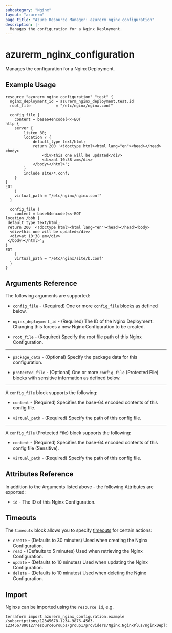 ```yaml
---
subcategory: "Nginx"
layout: "azurerm"
page_title: "Azure Resource Manager: azurerm_nginx_configuration"
description: |-
  Manages the configuration for a Nginx Deployment.
---
```


# azurerm_nginx_configuration

Manages the configuration for a Nginx Deployment.

## Example Usage

```hcl
resource "azurerm_nginx_configuration" "test" {
  nginx_deployment_id = azurerm_nginx_deployment.test.id
  root_file           = "/etc/nginx/nginx.conf"

  config_file {
    content = base64encode(<<-EOT
http {
    server {
        listen 80;
        location / {
            default_type text/html;
            return 200 '<!doctype html><html lang="en"><head></head><body>
                <div>this one will be updated</div>
                <div>at 10:38 am</div>
            </body></html>';
        }
        include site/*.conf;
    }
}
EOT
    )
    virtual_path = "/etc/nginx/nginx.conf"
  }

  config_file {
    content = base64encode(<<-EOT
location /bbb {
 default_type text/html;
 return 200 '<!doctype html><html lang="en"><head></head><body>
  <div>this one will be updated</div>
  <div>at 10:38 am</div>
 </body></html>';
}
EOT
    )
    virtual_path = "/etc/nginx/site/b.conf"
  }
}
```

## Arguments Reference

The following arguments are supported:

* `config_file` - (Required) One or more `config_file` blocks as defined below.

* `nginx_deployment_id` - (Required) The ID of the Nginx Deployment. Changing this forces a new Nginx Configuration to be created.

* `root_file` - (Required) Specify the root file path of this Nginx Configuration.

---

* `package_data` - (Optional) Specify the package data for this configuration.

* `protected_file` - (Optional) One or more `config_file` (Protected File) blocks with sensitive information as defined below.

---

A `config_file` block supports the following:

* `content` - (Required) Specifies the base-64 encoded contents of this config file.

* `virtual_path` - (Required) Specify the path of this config file.

---

A `config_file` (Protected File) block supports the following:

* `content` - (Required) Specifies the base-64 encoded contents of this config file (Sensitive).

* `virtual_path` - (Required) Specify the path of this config file.

## Attributes Reference

In addition to the Arguments listed above - the following Attributes are exported:

* `id` - The ID of this Nginx Configuration.

## Timeouts

The `timeouts` block allows you to specify [timeouts](https://www.terraform.io/language/resources/syntax#operation-timeouts) for certain actions:

* `create` - (Defaults to 30 minutes) Used when creating the Nginx Configuration.
* `read` - (Defaults to 5 minutes) Used when retrieving the Nginx Configuration.
* `update` - (Defaults to 10 minutes) Used when updating the Nginx Configuration.
* `delete` - (Defaults to 10 minutes) Used when deleting the Nginx Configuration.

## Import

Nginxs can be imported using the `resource id`, e.g.

```shell
terraform import azurerm_nginx_configuration.example /subscriptions/12345678-1234-9876-4563-123456789012/resourceGroups/group1/providers/Nginx.NginxPlus/nginxDeployments/dep1/configurations/default
```

